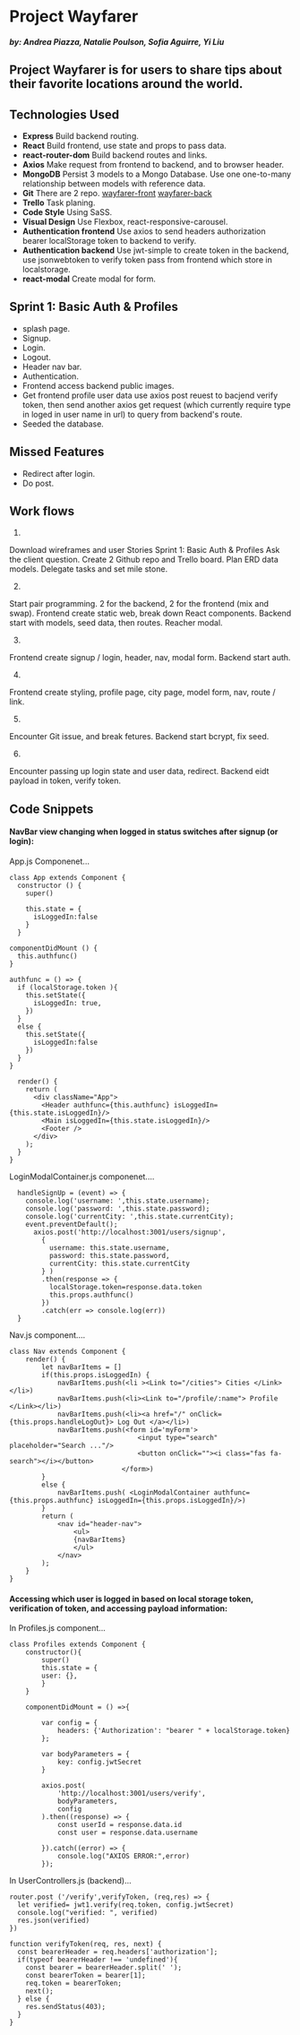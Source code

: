 # Project Wayfarer
##### by: Andrea Piazza, Natalie Poulson, Sofia Aguirre, Yi Liu
## Project Wayfarer is for users to share tips about their favorite locations around the world.

## Technologies Used
- __Express__ Build backend routing.
- __React__ Build frontend, use state and props to pass data.
- __react-router-dom__ Build backend routes and links.
- __Axios__ Make request from frontend to backend, and to browser header.
- __MongoDB__ Persist 3 models to a Mongo Database. Use one one-to-many relationship between models with reference data.
- __Git__ There are 2 repo.
[wayfarer-front](https://github.com/sofia-aguirre/wayfarer-front)
[wayfarer-back](https://github.com/sofia-aguirre/wayfarer-back)
- __Trello__ Task planing.
- __Code Style__ Using SaSS.
- __Visual Design__ Use Flexbox, react-responsive-carousel.
- __Authentication frontend__ Use axios to send headers authorization bearer localStorage token to backend to verify.
- __Authentication backend__ Use jwt-simple to create token in the backend, use jsonwebtoken to verify token pass from frontend which store in localstorage.
- __react-modal__ Create modal for form.

## Sprint 1: Basic Auth & Profiles
- splash page.
- Signup.
- Login.
- Logout.
- Header nav bar.
- Authentication.
- Frontend access backend public images.
- Get frontend profile user data use axios post reuest to bacjend verify token, then send another axios get request (which currently require type in loged in user name in url) to query from backend's route.
- Seeded the database.

## Missed Features
- Redirect after login.
- Do post.

## Work flows
1)
Download wireframes and user Stories Sprint 1: Basic Auth & Profiles
Ask the client question.
Create 2 Github repo and Trello board.
Plan ERD data models.
Delegate tasks and set mile stone.

2)
Start pair programming. 2 for the backend, 2 for the frontend (mix and swap).
Frontend create static web, break down React components.
Backend start with models, seed data, then routes.
Reacher modal.

3)
Frontend create signup / login, header, nav, modal form.
Backend start auth.

4)
Frontend create styling, profile page, city page, model form, nav, route / link.

5)
Encounter Git issue, and break fetures.
Backend start bcrypt, fix seed.

6)
Encounter passing up login state and user data, redirect.
Backend eidt payload in token, verify token.

## Code Snippets

#### NavBar view changing when logged in status switches after signup (or login):

App.js Componenet...
```
class App extends Component {
  constructor () {
    super()

    this.state = {
      isLoggedIn:false
    }
  }

componentDidMount () {  
  this.authfunc()
}

authfunc = () => {
  if (localStorage.token ){
    this.setState({
      isLoggedIn: true,
    })
  }
  else {
    this.setState({
      isLoggedIn:false
    })
  } 
}

  render() {
    return (
      <div className="App">
        <Header authfunc={this.authfunc} isLoggedIn={this.state.isLoggedIn}/>
        <Main isLoggedIn={this.state.isLoggedIn}/>
        <Footer />
      </div>
    );
  }
}
```

LoginModalContainer.js componenet....
```
  handleSignUp = (event) => {
    console.log('username: ',this.state.username);
    console.log('password: ',this.state.password);
    console.log('currentCity: ',this.state.currentCity);
    event.preventDefault();
      axios.post('http://localhost:3001/users/signup',
        {
          username: this.state.username,
          password: this.state.password,
          currentCity: this.state.currentCity
        } )
        .then(response => {
          localStorage.token=response.data.token
          this.props.authfunc()
        })
        .catch(err => console.log(err))
  }
```

Nav.js component....
```
class Nav extends Component {
    render() {
        let navBarItems = []
        if(this.props.isLoggedIn) {
            navBarItems.push(<li ><Link to="/cities"> Cities </Link></li>)
            navBarItems.push(<li><Link to="/profile/:name"> Profile </Link></li>)
            navBarItems.push(<li><a href="/" onClick={this.props.handleLogOut}> Log Out </a></li>)
            navBarItems.push(<form id='myForm'>
                                <input type="search" placeholder="Search ..."/>
                                <button onClick=""><i class="fas fa-search"></i></button>
                            </form>)
        }
        else {
            navBarItems.push( <LoginModalContainer authfunc={this.props.authfunc} isLoggedIn={this.props.isLoggedIn}/>)
        }
        return (
            <nav id="header-nav">
                <ul>
                {navBarItems}
                </ul>
            </nav>
        );
    }
}
```
#### Accessing which user is logged in based on local storage token, verification of token, and accessing payload information:

In Profiles.js component...
```
class Profiles extends Component {
    constructor(){
        super()
        this.state = {
        user: {},
        }
    }

    componentDidMount = () =>{
    
        var config = {
            headers: {'Authorization': "bearer " + localStorage.token}
        };
    
        var bodyParameters = {
            key: config.jwtSecret
        }
    
        axios.post( 
            'http://localhost:3001/users/verify',
            bodyParameters,
            config
        ).then((response) => {
            const userId = response.data.id
            const user = response.data.username

        }).catch((error) => {
            console.log("AXIOS ERROR:",error)
        });
```

In UserControllers.js (backend)...
```
router.post ('/verify',verifyToken, (req,res) => {
  let verified= jwt1.verify(req.token, config.jwtSecret)
  console.log("verified: ", verified)
  res.json(verified)
})

function verifyToken(req, res, next) {
  const bearerHeader = req.headers['authorization'];
  if(typeof bearerHeader !== 'undefined'){
    const bearer = bearerHeader.split(' ');
    const bearerToken = bearer[1];
    req.token = bearerToken;
    next();
  } else {
    res.sendStatus(403);
  }
}
```

